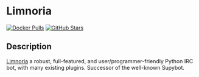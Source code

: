 # Limnoria

[![Docker Pulls](https://img.shields.io/docker/pulls/linuxserver/limnoria?style=flat-square&color=607D8B&label=docker%20pulls&logo=docker)](https://hub.docker.com/r/linuxserver/limnoria)
[![GitHub Stars](https://img.shields.io/github/stars/linuxserver/docker-limnoria?style=flat-square&color=607D8B&label=github%20stars&logo=github)](https://github.com/linuxserver/docker-limnoria)

## Description

[Limnoria](https://github.com/ProgVal/limnoria) a robust, full-featured, and user/programmer-friendly Python IRC bot, with many existing plugins. Successor of the well-known Supybot.
